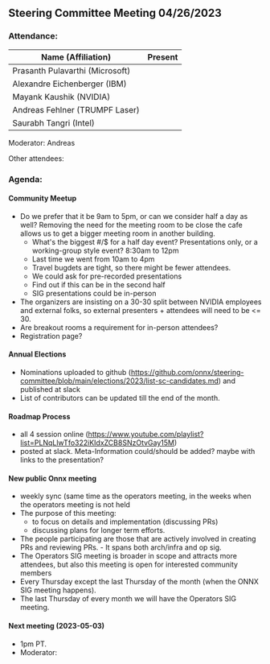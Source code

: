 ## Steering Committee Meeting 04/26/2023

### Attendance:

| Name (Affiliation)              | Present  |
| ------------------------------- | -------- |
| Prasanth Pulavarthi (Microsoft) |  |
| Alexandre Eichenberger (IBM)    |  |
| Mayank Kaushik (NVIDIA)         |  |
| Andreas Fehlner (TRUMPF Laser)  |  |
| Saurabh Tangri (Intel)          |  |

Moderator: Andreas

Other attendees: 

### Agenda:

  #### Community Meetup
  - Do we prefer that it be 9am to 5pm, or can we consider half a day as well? Removing the need for the meeting room to be close the cafe allows us to get a bigger meeting room in another building.
    - What's the biggest #/$ for a half day event? Presentations only, or a working-group style event? 8:30am to 12pm
    - Last time we went from 10am to 4pm
    - Travel bugdets are tight, so there might be fewer attendees.
    - We could ask for pre-recorded presentations
    - Find out if this can be in the second half
    - SIG presentations could be in-person
  - The organizers are insisting on a 30-30 split between NVIDIA employees and external folks, so external presenters + attendees will need to be <= 30.
  - Are breakout rooms a requirement for in-person attendees?
  - Registration page?
  
  #### Annual Elections
  - Nominations uploaded to github (https://github.com/onnx/steering-committee/blob/main/elections/2023/list-sc-candidates.md) and published at slack
  - List of contributors can be updated till the end of the month.

  #### Roadmap Process
  - all 4 session online (https://www.youtube.com/playlist?list=PLNqLlwTfo322iKIdxZCB8SNzOtvGay15M) 
  - posted at slack. Meta-Information could/should be added? maybe with links to the presentation?
  
  #### New public Onnx meeting
  - weekly sync (same time as the operators meeting, in the weeks when the operators meeting is not held
  - The purpose of this meeting: 
    -  to focus on details and implementation (discussing PRs) 
    -  discussing plans for longer term efforts. 
  -  The people participating are those that are actively involved in creating PRs and reviewing PRs. 
    -  It spans both arch/infra and op sig. 
  - The Operators SIG meeting is broader in scope and attracts more attendees, but also this meeting is open for interested community members 
  - Every Thursday except the last Thursday of the month (when the ONNX SIG meeting happens). 
  - The last Thursday of every month we will have the Operators SIG meeting.
  
  #### Next meeting (2023-05-03)
  - 1pm PT.
  - Moderator:
  

